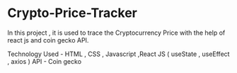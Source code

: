 # Crypto-Price-Tracker
In this project , it is used to trace the Cryptocurrency Price
with the help of react js and coin gecko API.

Technology Used - HTML , CSS , Javascript ,React JS ( useState , useEffect , axios )
API - Coin gecko 

